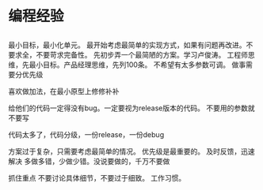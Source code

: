 # 编程经验
## 
最小目标，最小化单元。
最开始考虑最简单的实现方式，如果有问题再改进。不要求全，不要苛求完备性。
先初步弄一个最简陋的方案。学习卢俊涛。
工程师思维，先最小目标。产品经理思维，先列100条。
不希望有太多参数可调。
做事需要分优先级

喜欢做加法，在最小原型上修修补补

给他们的代码一定得没有bug。一定要视为release版本的代码。
不要用的参数就不要写


代码太多了，代码分级，一份release，一份debug


方案过于复杂，只需要考虑最简单的情况。
优先级是最重要的。
及时反馈，迅速解决
多做多错，少做少错。没说要做的，千万不要做


抓住重点
不要讨论具体细节，不要过于细致。
工作习惯。

